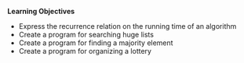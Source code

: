 **Learning Objectives**

+ Express the recurrence relation on the running time of an algorithm
+ Create a program for searching huge lists
+ Create a program for finding a majority element
+ Create a program for organizing a lottery
